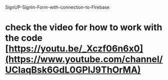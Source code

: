 SignUP-SignIn-Form-with-connection-to-FIrebase
# check the video for how to work with the code [https://youtu.be/_Xczf06n6x0](https://www.youtube.com/channel/UCIaqBsk6GdL0GPIJ9ThOrMA)
